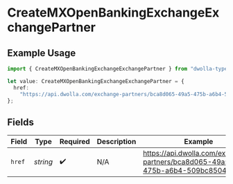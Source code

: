 # CreateMXOpenBankingExchangeExchangePartner

## Example Usage

```typescript
import { CreateMXOpenBankingExchangeExchangePartner } from "dwolla-typescript";

let value: CreateMXOpenBankingExchangeExchangePartner = {
  href:
    "https://api.dwolla.com/exchange-partners/bca8d065-49a5-475b-a6b4-509bc8504d22",
};
```

## Fields

| Field                                                                         | Type                                                                          | Required                                                                      | Description                                                                   | Example                                                                       |
| ----------------------------------------------------------------------------- | ----------------------------------------------------------------------------- | ----------------------------------------------------------------------------- | ----------------------------------------------------------------------------- | ----------------------------------------------------------------------------- |
| `href`                                                                        | *string*                                                                      | :heavy_check_mark:                                                            | N/A                                                                           | https://api.dwolla.com/exchange-partners/bca8d065-49a5-475b-a6b4-509bc8504d22 |
